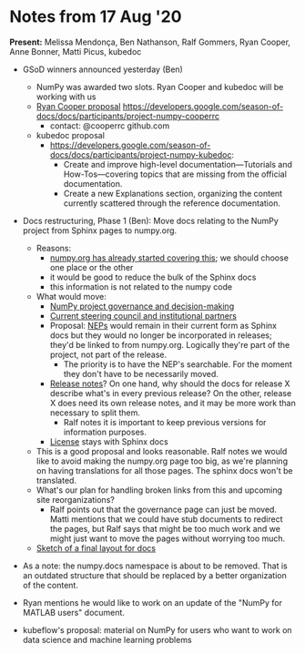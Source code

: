 # Notes from 17 Aug '20

**Present:** Melissa Mendonça, Ben Nathanson, Ralf Gommers, Ryan Cooper, Anne Bonner, Matti Picus, kubedoc

- GSoD winners announced yesterday (Ben)
    - NumPy was awarded two slots. Ryan Cooper and kubedoc will be working with us
    - [Ryan Cooper proposal](https://hackmd.io/@cooperrc/BJTwgETjU) https://developers.google.com/season-of-docs/docs/participants/project-numpy-cooperrc
        - contact: @cooperrc github.com
    - kubedoc proposal
        - https://developers.google.com/season-of-docs/docs/participants/project-numpy-kubedoc:
            - Create and improve high-level documentation—Tutorials and How-Tos—covering topics that are missing from the official documentation.
            - Create a new Explanations section, organizing the content currently scattered through the reference documentation.

- Docs restructuring, Phase 1 (Ben): Move docs relating to the NumPy project from Sphinx pages to numpy.org. 
    -  Reasons: 
        -  [numpy.org has already started covering this](https://numpy.org/about/); we should choose one place or the other
        -  it would be good to reduce the bulk of the Sphinx docs
        -  this information is not related to the numpy code
    -  What would move:
        -  [NumPy project governance and decision-making](https://numpy.org/doc/stable/dev/governance/governance.html)
        -  [Current steering council and institutional partners](https://numpy.org/doc/stable/dev/governance/people.html)
        -  Proposal: [NEPs](https://numpy.org/neps/) would remain in their current form as Sphinx docs but they would no longer be incorporated in releases; they'd be linked to from numpy.org. Logically they're part of the project, not part of the release.
            -  The priority is to have the NEP's searchable. For the moment they don't have to be necessarily moved.
        -  [Release notes](https://numpy.org/doc/stable/release.html)? On one hand, why should the docs for release X describe what's in every previous release? On the other, release X does need its own release notes, and it may be more work than necessary to split them. 
            -  Ralf notes it is important to keep previous versions for information purposes.
        -  [License](https://numpy.org/doc/stable/license.html) stays with Sphinx docs
    -  This is a good proposal and looks reasonable. Ralf notes we would like to avoid making the numpy.org page too big, as we're planning on having translations for all those pages. The sphinx docs won't be translated.
    - What's our plan for handling broken links from this and upcoming site reorganizations?
        - Ralf points out that the governance page can just be moved. Matti mentions that we could have stub documents to redirect the pages, but Ralf says that might be too much work and we might just want to move the pages without worrying too much.
    - [Sketch of a final layout for docs](https://user-images.githubusercontent.com/6691888/90408227-92635400-e075-11ea-923b-4c240af428c8.png)

- As a note: the numpy.docs namespace is about to be removed. That is an outdated structure that should be replaced by a better organization of the content.
- Ryan mentions he would like to work on an update of the "NumPy for MATLAB users" document.
- kubeflow's proposal: material on NumPy for users who want to work on data science and machine learning problems
